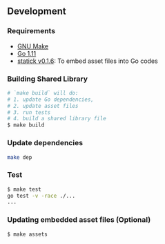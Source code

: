 ## Development

### Requirements

- [GNU Make](https://www.gnu.org/software/make/)
- [Go 1.11](https://golang.org)
- [statick v0.1.6](https://github.com/rakyll/statik): To embed asset files into Go codes

### Building Shared Library

```sh
# `make build` will do:
# 1. update Go dependencies,
# 2. update asset files
# 3. run tests
# 4. build a shared library file
$ make build
```


### Update dependencies

```sh
make dep
```

### Test

```sh
$ make test
go test -v -race ./...
...
```

### Updating embedded asset files (Optional)

```sh
$ make assets
```
